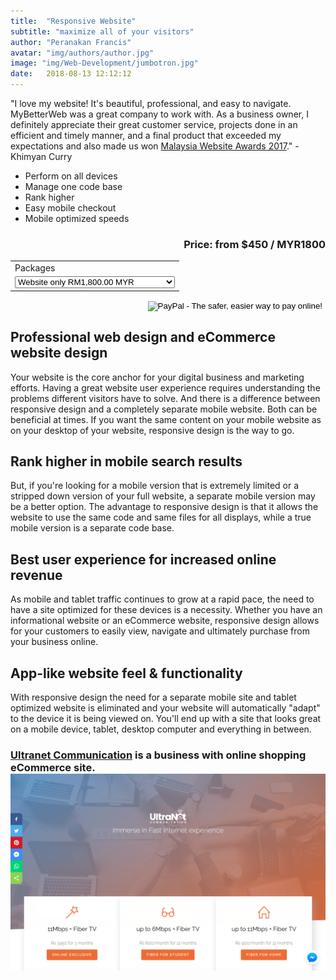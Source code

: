 ```yaml
---
title:  "Responsive Website"
subtitle: "maximize all of your visitors"
author: "Peranakan Francis"
avatar: "img/authors/author.jpg"
image: "img/Web-Development/jumbotron.jpg"
date:   2018-08-13 12:12:12
---
```


"I love my website! It's beautiful, professional, and easy to navigate. MyBetterWeb was a great company to work with. As a business owner, I definitely appreciate their great customer service, projects done in an efficient and timely manner, and a final product that exceeded my expectations and also made us won <a href="http://www.mwa.my/2017/may/khimyan-curry-a-malaysian-born-curry-paste" target="_blank">Malaysia Website Awards 2017</a>." - Khimyan Curry

- Perform on all devices
- Manage one code base
- Rank higher
- Easy mobile checkout
- Mobile optimized speeds

<div style="text-align: right">
<h3>Price: from $450 / MYR1800</h3></div>
<div align="right">
<form target="paypal" action="https://www.paypal.com/cgi-bin/webscr" method="post">
<input type="hidden" name="cmd" value="_s-xclick">
<input type="hidden" name="hosted_button_id" value="6HNRHLEYVMLHJ">
<table>
<tr><td><input type="hidden" name="on0" value="Packages">Packages</td></tr><tr><td><select name="os0">
	<option value="Website only">Website only RM1,800.00 MYR</option>
	<option value="Website with Hosting">Website with Hosting RM2,000.00 MYR</option>
</select> </td></tr>
</table>
<input type="hidden" name="currency_code" value="MYR">
<input type="image" src="https://www.paypalobjects.com/en_US/i/btn/btn_cart_LG.gif" border="0" name="submit" alt="PayPal - The safer, easier way to pay online!">
<img alt="" border="0" src="https://www.paypalobjects.com/en_US/i/scr/pixel.gif" width="1" height="1">
</form>
</div>

## Professional web design and eCommerce website design
Your website is the core anchor for your digital business and marketing efforts. Having a great website user experience requires understanding the problems different visitors have to solve. And there is a difference between responsive design and a completely separate mobile website. Both can be beneficial at times. If you want the same content on your mobile website as on your desktop of your website, responsive design is the way to go.

## Rank higher in mobile search results
But, if you're looking for a mobile version that is extremely limited or a stripped down version of your full website, a separate mobile version may be a better option. The advantage to responsive design is that it allows the website to use the same code and same files for all displays, while a true mobile version is a separate code base.

## Best user experience for increased online revenue
As mobile and tablet traffic continues to grow at a rapid pace, the need to have a site optimized for these devices is a necessity. Whether you have an informational website or an eCommerce website, responsive design allows for your customers to easily view, navigate and ultimately purchase from your business online.

## App-like website feel & functionality
With responsive design the need for a separate mobile site and tablet optimized website is eliminated and your website will automatically "adapt" to the device it is being viewed on. You'll end up with a site that looks great on a mobile device, tablet, desktop computer and everything in between.

### [Ultranet Communication](https://ultranet.netlify.com) is a business with online shopping eCommerce site. <a href="https://ultranet.netlify.com" target="_blank"><img src="img/business/ultranet.png" alt="corporate website" id="responsive-image" width="640"> <br/>
